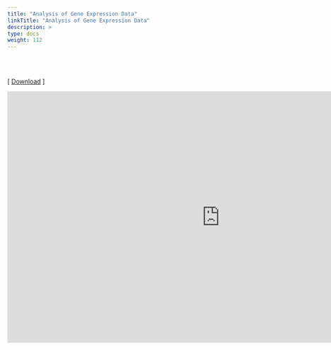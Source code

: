 ```yaml
---
title: "Analysis of Gene Expression Data"
linkTitle: "Analysis of Gene Expression Data"
description: >
type: docs
weight: 112
---
```


<br></br>

[ [Download](https://docs.google.com/presentation/d/1IL10PQZfVrkOAyFKwphL3xSrFjJGCZFKQaqWkUhlRAM/edit?usp=sharing) ]


<iframe src="https://docs.google.com/presentation/d/e/2PACX-1vRm6UgaTW7E5f7k8O-eTJhrHoJntBdB2lfdVyJrO-4Jl9VlsgBC2KEeAK856CMOtu2UjnGBCCAp4spH/embed?start=false&loop=false&delayms=60000" frameborder="0" width="960" height="569" allowfullscreen="true" mozallowfullscreen="true" webkitallowfullscreen="true"></iframe>





